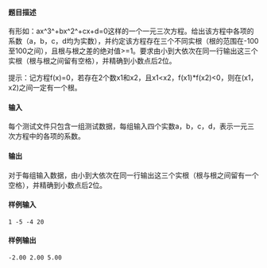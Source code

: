 #### 题目描述

有形如：ax​^3^​+bx​^2^​+cx+d=0这样的一个一元三次方程。给出该方程中各项的系数（a，b，c，d均为实数），并约定该方程存在三个不同实根（根的范围在-100至100之间），且根与根之差的绝对值>=1。要求由小到大依次在同一行输出这三个实根（根与根之间留有空格），并精确到小数点后2位。

提示：记方程f(x)=0，若存在2个数x1和x2，且x1<x2，f(x1)\*f(x2)<0，则在(x1，x2)之间一定有一个根。

#### 输入

每个测试文件只包含一组测试数据，每组输入四个实数a，b，c，d，表示一元三次方程中的各项的系数。

#### 输出

对于每组输入数据，由小到大依次在同一行输出这三个实根（根与根之间留有一个空格），并精确到小数点后2位。

#### 样例输入

```
1 -5 -4 20
```

#### 样例输出 

```
-2.00 2.00 5.00
```

